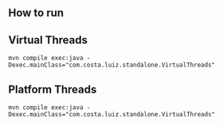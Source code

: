 ## How to run

## Virtual Threads
```shell
mvn compile exec:java -Dexec.mainClass="com.costa.luiz.standalone.VirtualThreads"
```

## Platform Threads
```shell
mvn compile exec:java -Dexec.mainClass="com.costa.luiz.standalone.VirtualThreads"
```